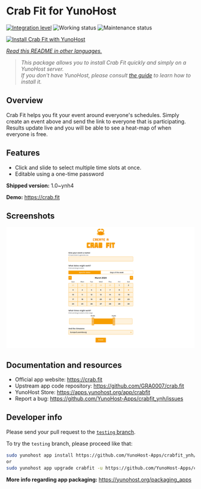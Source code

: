 <!--
N.B.: This README was automatically generated by <https://github.com/YunoHost/apps/tree/master/tools/readme_generator>
It shall NOT be edited by hand.
-->

# Crab Fit for YunoHost

[![Integration level](https://apps.yunohost.org/badge/integration/crabfit)](https://ci-apps.yunohost.org/ci/apps/crabfit/)
![Working status](https://apps.yunohost.org/badge/state/crabfit)
![Maintenance status](https://apps.yunohost.org/badge/maintained/crabfit)

[![Install Crab Fit with YunoHost](https://install-app.yunohost.org/install-with-yunohost.svg)](https://install-app.yunohost.org/?app=crabfit)

*[Read this README in other languages.](./ALL_README.md)*

> *This package allows you to install Crab Fit quickly and simply on a YunoHost server.*  
> *If you don't have YunoHost, please consult [the guide](https://yunohost.org/install) to learn how to install it.*

## Overview

Crab Fit helps you fit your event around everyone's schedules.
Simply create an event above and send the link to everyone that is participating.
Results update live and you will be able to see a heat-map of when everyone is free.

## Features

- Click and slide to select multiple time slots at once.
- Editable using a one-time password


**Shipped version:** 1.0~ynh4

**Demo:** <https://crab.fit>

## Screenshots

![Screenshot of Crab Fit](./doc/screenshots/main.png)

## Documentation and resources

- Official app website: <https://crab.fit>
- Upstream app code repository: <https://github.com/GRA0007/crab.fit>
- YunoHost Store: <https://apps.yunohost.org/app/crabfit>
- Report a bug: <https://github.com/YunoHost-Apps/crabfit_ynh/issues>

## Developer info

Please send your pull request to the [`testing` branch](https://github.com/YunoHost-Apps/crabfit_ynh/tree/testing).

To try the `testing` branch, please proceed like that:

```bash
sudo yunohost app install https://github.com/YunoHost-Apps/crabfit_ynh/tree/testing --debug
or
sudo yunohost app upgrade crabfit -u https://github.com/YunoHost-Apps/crabfit_ynh/tree/testing --debug
```

**More info regarding app packaging:** <https://yunohost.org/packaging_apps>
